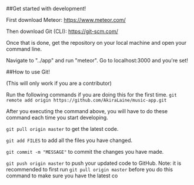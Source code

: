 ##Get started with development!

First download Meteor: https://www.meteor.com/

Then download Git (CLI): https://git-scm.com/

Once that is done, get the repository on your local machine and open your command line.

Navigate to "../app" and run "meteor". Go to localhost:3000 and you're set!

##How to use Git!

(This will only work if you are a contributor)

Run the following commands if you are doing this for the first time.
`git remote add origin https://github.com/AkiraLaine/music-app.git`

After you executing the command above, you will have to do these command each time you start developing.

`git pull origin master` to get the latest code.

`git add FILES` to add all the files you have changed.

`git commit -m "MESSAGE"` to commit the changes you have made.

`git push origin master` to push your updated code to GitHub. Note: it is recommended to first run `git pull origin master` before you do this command to make sure you have the latest co
